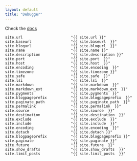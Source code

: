 ```yaml
---
layout: default
title: "Debugger"
---
```


Check the [docs](http://jekyllrb.com/docs/configuration/)

	site.url                      "{{ site.url }}"
	site.baseurl                  "{{ site.baseurl  }}"    
	site.blogurl                  "{{ site.blogurl  }}"  
	site.name                     "{{ site.name }}"
	site.description              "{{ site.description }}"
	site.port                     "{{ site.port  }}"    
	site.host                     "{{ site.host  }}"    
	site.encoding                 "{{ site.encoding  }}"   
	site.timezone                 "{{ site.timezone }}"
	site.safe                     "{{ site.safe  }}" 
	site.lsi                      "{{ site.lsi  }}"
	site.markdown                 "{{ site.markdown  }}"   
	site.markdown_ext             "{{ site.markdown_ext  }}"       
	site.pygments                 "{{ site.pygments  }}"   
	site.blogpageprefix           "{{ site.blogpageprefix  }}"
	site.paginate_path            "{{ site.paginate_path  }}"
	site.permalink                "{{ site.permalink  }}"
	site.source                   "{{ site.source  }}"
	site.destination              "{{ site.destination  }}"    
	site.exclude                  "{{ site.exclude  }}"    
	site.include                  "{{ site.include  }}"    
	site.encoding                 "{{ site.encoding  }}"    
	site.detach                   "{{ site.detach }}"    
	site.blogpageprefix           "{{ site.blogpageprefix }}"
	site.paginate                 "{{ site.paginate }}"
	site.future                   "{{ site.future  }}"    
	site.show_drafts              "{{ site.show_drafts  }}"    
	site.limit_posts              "{{ site.limit_posts  }}"    
